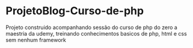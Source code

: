 # ProjetoBlog-Curso-de-php
Projeto construido acompanhando sessão do curso de php do zero a maestria da udemy, treinando conhecimentos basicos de php, html e css sem nenhum framework
